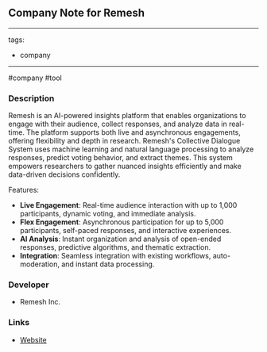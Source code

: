 ## Company Note for Remesh

---
tags:
  - company
---
#company
#tool

### Description

Remesh is an AI-powered insights platform that enables organizations to engage with their audience, collect responses, and analyze data in real-time. The platform supports both live and asynchronous engagements, offering flexibility and depth in research. Remesh's Collective Dialogue System uses machine learning and natural language processing to analyze responses, predict voting behavior, and extract themes. This system empowers researchers to gather nuanced insights efficiently and make data-driven decisions confidently.

Features:

- **Live Engagement**: Real-time audience interaction with up to 1,000 participants, dynamic voting, and immediate analysis.
- **Flex Engagement**: Asynchronous participation for up to 5,000 participants, self-paced responses, and interactive experiences.
- **AI Analysis**: Instant organization and analysis of open-ended responses, predictive algorithms, and thematic extraction.
- **Integration**: Seamless integration with existing workflows, auto-moderation, and instant data processing.

### Developer

- Remesh Inc.

### Links

- [Website](https://remesh.ai)
